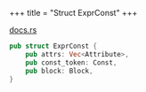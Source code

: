 +++
title = "Struct ExprConst"
+++

[docs.rs](https://docs.rs/syn/latest/syn/struct.ExprConst.html)

```rust
pub struct ExprConst {
    pub attrs: Vec<Attribute>,
    pub const_token: Const,
    pub block: Block,
}
```
